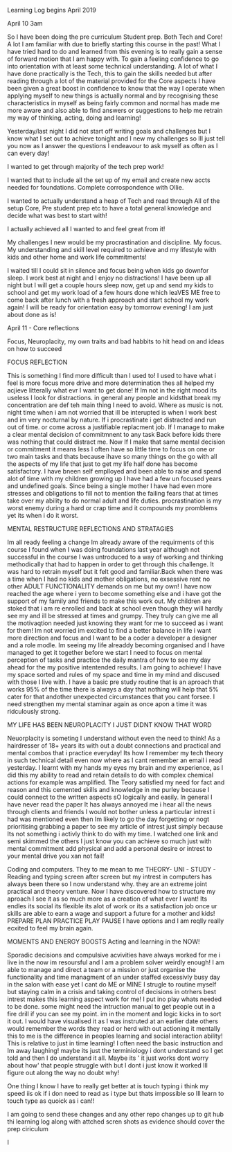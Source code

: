 Learning Log begins April 2019

April 10 3am

So I have been doing the pre curriculum Student prep. Both Tech and Core!
A lot I am familiar with due to briefly starting this course in the past! What I have tried hard to do and learned from this evening is to really gain a sense of forward motion that I am happy with. To gain a feeling confidence to go into orientation with at least some technical understanding. A lot of what I have done practically is the Tech, this to gain the skills needed but after reading through a lot of the material provided for the Core aspects I have been given a great boost in confidence to know that the way I operate when applying myself to new things is actually normal and by recognising these characteristics in myself as being fairly common and normal has made me more aware and also able to find answers or suggestions to help me retrain my way of thinking, acting, doing and learning!

Yesterday/last night I did not start off writing goals and challenges but I know what I set out to achieve tonight and I new my challenges so Ill just tell you now as I  answer the questions I endeavour to ask myself as often as I can every day!

I wanted to get through majority of the tech prep work! 

I wanted that to include all the set up of my email and create new accts needed for foundations. Complete corrospondence with Ollie. 

I wanted to actually understand a heap of Tech and read through All of the setup Core, Pre student prep etc to have a total general knowledge and decide what was best to start with!

I actually achieved all I wanted to and feel great from it!

My challenges I new would be my procrastination and discipline. My focus. My understanding and skill level required to achieve and my lifestyle with kids and other home and work life commitments! 

I waited till I could sit in silence and focus being when kids go downfor sleep. 
I work best at night and I enjoy no distractions! 
I have been up all night but I will get a couple hours sleep now, get up and send my kids to school and get my work load of a few hours done which leaVES ME free to come back after lunch with a fresh approach and start school my work again! I will be ready for orientation easy by tomorrow evening! I am just about done as is!

April 11 - Core reflections

Focus, Neuroplacity, my own traits and bad habbits to hit head on and ideas on how to succeed 
 
 FOCUS REFLECTION

<!-- - I find it difficult to tune out distractions. --> 

This is something I find more difficult than I used to! I used to have what i feel is more focus more drive and more determination thes all helped my acjieve litterally what evr I want to get done! If Im not in the right mood its useless I look for distractions. in general any people and kidsthat break my concentration are def teh main thing I need to avoid. Where as music is not. night time when i am not worried that ill be interupted is when I work best and im very nocturnal by nature. If i procrastinate i get distracted and run out of time. or come across a justifiable replacment job.  If I manage to make a clear mental decision of commitmnent to any task Back before kids there was nothing that could distract me. Now If I make that same mental decision or commitment it means less I often have so little time to focus on one or two main tasks and thats because ihave so  many things on the go with all the aspects of my life that just to get my life half done has become satisfactory. I have bneen self emplloyed and been able to raise and spend alot of time with my children growing up I have had a few un focused years and undefined goals. Since being a single mother I have had even more stresses and obligations to fill not to mention the failing fears that at times take over my ability to do normal adult and life duties. procrastination is my worst enemy during a hard or crap time and it compounds my promblems yet its when i do it worst.

MENTAL RESTRUCTURE REFLECTIONS AND STRATAGIES

Im all ready feeling a change Im already aware of the requirments of this course I found when I was doing foundations last year although not successful in the course I was untroduced to a way of working and thinking methodically that had to happen in order to get through this challenge. It was hard to retrain myself but it felt good and familiar.Back when there was a time when I had no kids and mother obligations, no exsessive rent no other ADULT FUNCTIONALITY demands on me but my own! I have now reached the age where i yern to become something else and i have got the support of my family and friends to make this work out. My children are stoked that i am re enrolled and back at school even though they will hardly see my and ill be stressed at times and grumpy. They truly can give me all the motivaqtion needed just knowing they want for me to succeed as i want for them! Im not worried im excited to find a better balance in life i want more direction and focus and I want to be a coder a developer a designer and a role modle. Im seeing my life alreaddy becoming organised and I have managed to get it together before we start I need to focus on mental perception of tasks and practice the daily mantra of how to see my day ahead for the my positive intentended results. I am going to achieve! I have my space sorted and rules of my space  and time in my mind and discused with those I live with. I have a basic pre study routine that is an aproach that works 95% of the time there is always a day that nothing will help that 5% cater for that andother unexpected circumstances that you cant forsee. I need strengthen my mental staminar again as once apon a time it was ridculously strong.

MY LIFE HAS BEEN NEUROPLACITY I JUST DIDNT KNOW THAT WORD

Neuorplacity is someting I understand without even the need to think! As a hairdresser of 18+ years its with out a doubt connections and practical and mental combos that i practice everyday! Its how I remember my tech theory in such technical detail even now where as I cant remember an email i read yesterday. I learnt with my hands my eyes my brain and my experience, as I did this my ability to read  and retain details to do with complex chemical actions for example was amplified. The Teory satisfied my need for fact and reason and this cemented skills and knowledge in me purley because I could connect to the written aspects sO logically and easily. In general I have never read the paper  It has always annoyed me i hear all the news through clients and friends I would not bother unless a particular intrest i had was mentioned even then Im likely to go the day forgetting or nogt prioritising grabbing a paper to see my article of intrest just simply because Its not something i activly think to do with my time. I watched one link and semi skimmed the others I just know you can achieve so much just with mental commitment add physical and add a personal desire or intrest to your mental drive you xan not fail!

Coding and computers. They to me mean to me THEORY- UNI - STUDY - Reading and typing screen after screen but my intrest in computers has always been there so I now understand why. they are an extreme joint practical and theory venture. Now I have discovered how to structure my aproach I see it as so much more as a creation of what ever I want! Its endles its social its flexible its alot of work or its a satisfaction job once ur skills are able to earn a wage and support a future for a mother and kids!  PREPARE PLAN PRACTICE PLAY PAUSE I have options and I am reqlly really ecxited to feel my brain again.

MOMENTS AND ENERGY BOOSTS Acting and learning in the NOW!

Sporadic decisions and compulsive acvivities have always worked for me i live in the now im resoursful and I am a problem solver weirdly enough! I am able to manage and direct a team or a mission or just organise the functionality and time managment of an under staffed excessivly busy day in the salon with ease yet I cant do ME or MINE I strugle to routine myself but staying calm in a crisis and taking control of decisions in otrhers best intrest makes this learning aspect work for me! I put ino play whats needed to be done. some might need the intruction manual to get people out in a fire drill if you can see my point. im in the moment and logic kicks in to sort it out. I would have visualised it as I was instruted at an earlier date others would remember the words they read or herd with out actioning it mentally this to me is the difference in peoples learning and social interaction ability! This is relative to just in time learning! I often need the basic instruction and Im away laughing! maybe its just the terminiology i dont understand so I get told and then I do understand it all. Maybe its ' it just works dont worry about how' that people struggle with but I dont i just know it worked Ill figure out along the way no doubt why!

One thing I know I have to really get better at is touch typing i think my speed iis ok if i don need to read as i type but thats impossible so Ill learn to touch type as quoick as i can!!


I am going to send these changes and any other repo changes up to git hub thi learning log along with attched scren shots as evidence should cover the prep ciriculum 















I